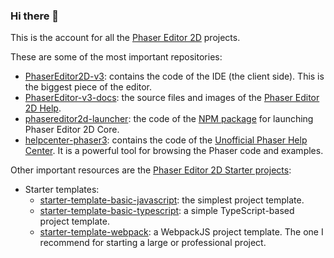 ### Hi there 👋

This is the account for all the [Phaser Editor 2D](https://phasereditor2d.com) projects.

These are some of the most important repositories:

* [PhaserEditor2D-v3](https://github.com/PhaserEditor2D/PhaserEditor2D-v3): contains the code of the IDE (the client side). This is the biggest piece of the editor.
* [PhaserEditor-v3-docs](https://github.com/PhaserEditor2D/PhaserEditor-v3-docs): the source files and images of the [Phaser Editor 2D Help](https://help.phasereditor2d.com/v3).
* [phasereditor2d-launcher](https://github.com/PhaserEditor2D/phasereditor2d-launcher): the code of the [NPM package](https://www.npmjs.com/package/phasereditor2d-launcher) for launching Phaser Editor 2D Core.
* [helpcenter-phaser3](https://github.com/PhaserEditor2D/helpcenter-phaser3): contains the code of the [Unofficial Phaser Help Center](https://helpcenter.phasereditor2d.com). It is a powerful tool for browsing the Phaser code and examples.

Other important resources are the [Phaser Editor 2D Starter projects](https://phasereditor2d.com/start):

* Starter templates:
    * [starter-template-basic-javascript](https://github.com/PhaserEditor2D/starter-template-basic-javascript): the simplest project template.
    * [starter-template-basic-typescript](https://github.com/PhaserEditor2D/starter-template-basic-typescript): a simple TypeScript-based project template.
    * [starter-template-webpack](https://github.com/PhaserEditor2D/starter-template-webpack): a WebpackJS project template. The one I recommend for starting a large or professional project.
